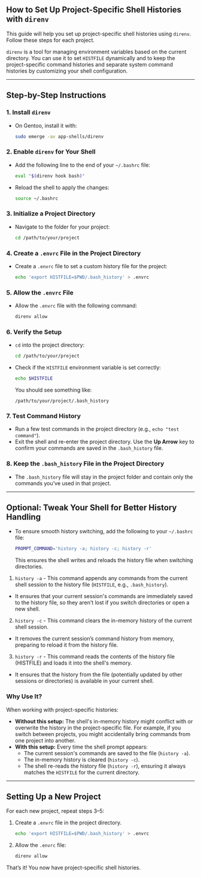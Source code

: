 ## How to Set Up Project-Specific Shell Histories with `direnv`

This guide will help you set up project-specific shell histories using `direnv`. Follow these steps for each project.

`direnv` is a tool for managing environment variables based on the current directory. You can use it to set `HISTFILE` dynamically and to keep the project-specific command histories and separate system command histories by customizing your shell configuration.

---

## Step-by-Step Instructions

### 1. Install `direnv`
- On Gentoo, install it with:
  ```bash
  sudo emerge -av app-shells/direnv
  ```

### 2. Enable `direnv` for Your Shell
- Add the following line to the end of your `~/.bashrc` file:
  ```bash
  eval "$(direnv hook bash)"
  ```
- Reload the shell to apply the changes:
  ```bash
  source ~/.bashrc
  ```

### 3. Initialize a Project Directory
- Navigate to the folder for your project:
  ```bash
  cd /path/to/your/project
  ```

### 4. Create a `.envrc` File in the Project Directory
- Create a `.envrc` file to set a custom history file for the project:
  ```bash
  echo 'export HISTFILE=$PWD/.bash_history' > .envrc
  ```

### 5. Allow the `.envrc` File
- Allow the `.envrc` file with the following command:
  ```bash
  direnv allow
  ```

### 6. Verify the Setup
- `cd` into the project directory:
  ```bash
  cd /path/to/your/project
  ```
- Check if the `HISTFILE` environment variable is set correctly:
  ```bash
  echo $HISTFILE
  ```
  You should see something like:
  ```plaintext
  /path/to/your/project/.bash_history
  ```

### 7. Test Command History
- Run a few test commands in the project directory (e.g., `echo "test command"`).
- Exit the shell and re-enter the project directory. Use the **Up Arrow** key to confirm your commands are saved in the `.bash_history` file.

### 8. Keep the `.bash_history` File in the Project Directory
- The `.bash_history` file will stay in the project folder and contain only the commands you’ve used in that project.

---

## Optional: Tweak Your Shell for Better History Handling
- To ensure smooth history switching, add the following to your `~/.bashrc` file:
  ```bash
  PROMPT_COMMAND='history -a; history -c; history -r'
  ```
  This ensures the shell writes and reloads the history file when switching directories.
  
1. `history -a` - This command appends any commands from the current shell session to the history file (`HISTFILE`, e.g., `.bash_history`).
+ It ensures that your current session's commands are immediately saved to the history file, so they aren't lost if you switch directories or open a new shell.
2. `history -c` - This command clears the in-memory history of the current shell session.
+ It removes the current session’s command history from memory, preparing to reload it from the history file.
3. `history -r` - This command reads the contents of the history file (HISTFILE) and loads it into the shell's memory.
+ It ensures that the history from the file (potentially updated by other sessions or directories) is available in your current shell.

### Why Use It?
When working with project-specific histories:
  + <b>Without this setup:</b> The shell's in-memory history might conflict with or overwrite the history in the project-specific file. For example, if you switch between projects, you might accidentally bring commands from one project into another.
  + <b>With this setup:</b> Every time the shell prompt appears:
    + The current session's commands are saved to the file (`history -a`).
    + The in-memory history is cleared (`history -c`).
    + The shell re-reads the history file (`history -r`), ensuring it always matches the `HISTFILE` for the current directory.

---

## Setting Up a New Project
For each new project, repeat steps 3–5:
1. Create a `.envrc` file in the project directory.
   ```bash
   echo 'export HISTFILE=$PWD/.bash_history' > .envrc
   ```
2. Allow the `.envrc` file:
   ```bash
   direnv allow
   ```

That’s it! You now have project-specific shell histories.
<br>
<br>

